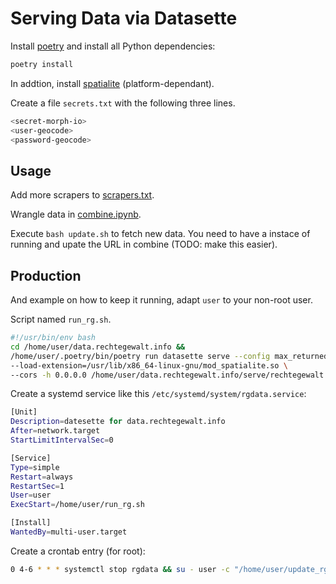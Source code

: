 # Serving Data via Datasette

Install [poetry](https://python-poetry.org/) and install all Python dependencies:

```bash
poetry install
```

In addtion, install [spatialite](https://docs.datasette.io/en/stable/spatialite.html) (platform-dependant).

Create a file `secrets.txt` with the following three lines.

```bash
<secret-morph-io>
<user-geocode>
<password-geocode>
```

## Usage

Add more scrapers to [scrapers.txt](./scrapers.txt).

Wrangle data in [combine.ipynb](./combine.ipynb).

Execute `bash update.sh` to fetch new data.
You need to have a instace of [](https://github.com/beyondopen) running and upate the URL in combine (TODO: make this easier).

## Production

And example on how to keep it running, adapt `user` to your non-root user.

Script named `run_rg.sh`.

```bash
#!/usr/bin/env bash
cd /home/user/data.rechtegewalt.info &&
/home/user/.poetry/bin/poetry run datasette serve --config max_returned_rows:1000000 \
--load-extension=/usr/lib/x86_64-linux-gnu/mod_spatialite.so \
--cors -h 0.0.0.0 /home/user/data.rechtegewalt.info/serve/rechtegewalt.db >> /home/user/serve.log
```

Create a systemd service like this `/etc/systemd/system/rgdata.service`:

```bash
[Unit]
Description=datesette for data.rechtegewalt.info
After=network.target
StartLimitIntervalSec=0

[Service]
Type=simple
Restart=always
RestartSec=1
User=user
ExecStart=/home/user/run_rg.sh

[Install]
WantedBy=multi-user.target
```

Create a crontab entry (for root):

```bash
0 4-6 * * * systemctl stop rgdata && su - user -c "/home/user/update_rg.sh" ; systemctl start rgdata
```
